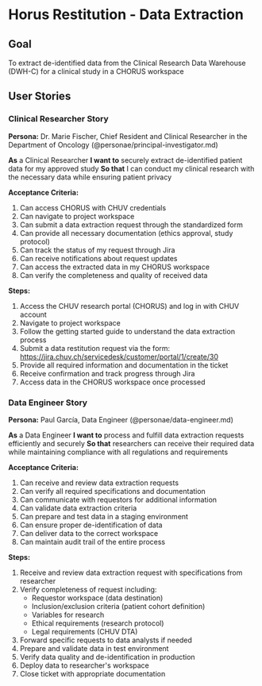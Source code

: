 # Horus Restitution - Data Extraction

## Goal
To extract de-identified data from the Clinical Research Data Warehouse (DWH-C) for a clinical study in a CHORUS workspace

## User Stories

### Clinical Researcher Story

**Persona:**
Dr. Marie Fischer, Chief Resident and Clinical Researcher in the Department of Oncology (@personae/principal-investigator.md)

**As** a Clinical Researcher
**I want to** securely extract de-identified patient data for my approved study
**So that** I can conduct my clinical research with the necessary data while ensuring patient privacy

**Acceptance Criteria:**
1. Can access CHORUS with CHUV credentials
2. Can navigate to project workspace
3. Can submit a data extraction request through the standardized form
4. Can provide all necessary documentation (ethics approval, study protocol)
5. Can track the status of my request through Jira
6. Can receive notifications about request updates
7. Can access the extracted data in my CHORUS workspace
8. Can verify the completeness and quality of received data

**Steps:**
1. Access the CHUV research portal (CHORUS) and log in with CHUV account
2. Navigate to project workspace
3. Follow the getting started guide to understand the data extraction process
4. Submit a data restitution request via the form:
   https://jira.chuv.ch/servicedesk/customer/portal/1/create/30
5. Provide all required information and documentation in the ticket
6. Receive confirmation and track progress through Jira
7. Access data in the CHORUS workspace once processed

### Data Engineer Story

**Persona:**
Paul García, Data Engineer (@personae/data-engineer.md)

**As** a Data Engineer
**I want to** process and fulfill data extraction requests efficiently and securely
**So that** researchers can receive their required data while maintaining compliance with all regulations and requirements

**Acceptance Criteria:**
1. Can receive and review data extraction requests
2. Can verify all required specifications and documentation
3. Can communicate with requestors for additional information
4. Can validate data extraction criteria
5. Can prepare and test data in a staging environment
6. Can ensure proper de-identification of data
7. Can deliver data to the correct workspace
8. Can maintain audit trail of the entire process

**Steps:**
1. Receive and review data extraction request with specifications from researcher
2. Verify completeness of request including:
   - Requestor workspace (data destination)
   - Inclusion/exclusion criteria (patient cohort definition)
   - Variables for research
   - Ethical requirements (research protocol)
   - Legal requirements (CHUV DTA)
3. Forward specific requests to data analysts if needed
4. Prepare and validate data in test environment
5. Verify data quality and de-identification in production
6. Deploy data to researcher's workspace
7. Close ticket with appropriate documentation 